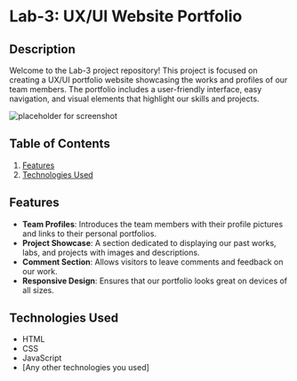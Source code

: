 # Lab-3: UX/UI Website Portfolio

## Description
Welcome to the Lab-3 project repository! This project is focused on creating a UX/UI portfolio website showcasing the works and profiles of our team members. The portfolio includes a user-friendly interface, easy navigation, and visual elements that highlight our skills and projects.

![placeholder for screenshot](path-to-your-screenshot.png)

## Table of Contents
1. [Features](#features)
2. [Technologies Used](#technologies-used)

## Features
- **Team Profiles**: Introduces the team members with their profile pictures and links to their personal portfolios.
- **Project Showcase**: A section dedicated to displaying our past works, labs, and projects with images and descriptions.
- **Comment Section**: Allows visitors to leave comments and feedback on our work.
- **Responsive Design**: Ensures that our portfolio looks great on devices of all sizes.

## Technologies Used
- HTML
- CSS
- JavaScript
- [Any other technologies you used]
